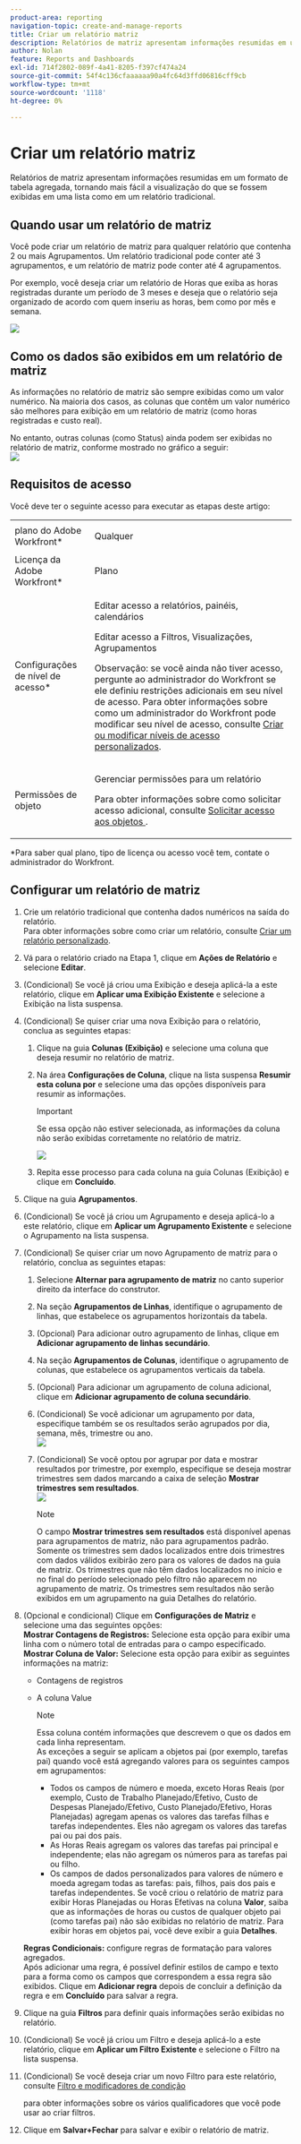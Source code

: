 ```yaml
---
product-area: reporting
navigation-topic: create-and-manage-reports
title: Criar um relatório matriz
description: Relatórios de matriz apresentam informações resumidas em um formato de tabela agregada, tornando mais fácil a visualização do que se fossem exibidas em uma lista como em um relatório tradicional.
author: Nolan
feature: Reports and Dashboards
exl-id: 714f2802-089f-4a41-8205-f397cf474a24
source-git-commit: 54f4c136cfaaaaaa90a4fc64d3ffd06816cff9cb
workflow-type: tm+mt
source-wordcount: '1118'
ht-degree: 0%

---
```


# Criar um relatório matriz

Relatórios de matriz apresentam informações resumidas em um formato de tabela agregada, tornando mais fácil a visualização do que se fossem exibidas em uma lista como em um relatório tradicional.

## Quando usar um relatório de matriz

Você pode criar um relatório de matriz para qualquer relatório que contenha 2 ou mais Agrupamentos. Um relatório tradicional pode conter até 3 agrupamentos, e um relatório de matriz pode conter até 4 agrupamentos.

Por exemplo, você deseja criar um relatório de Horas que exiba as horas registradas durante um período de 3 meses e deseja que o relatório seja organizado de acordo com quem inseriu as horas, bem como por mês e semana.

![](assets/report-matrix-overview-350x123.png)

## Como os dados são exibidos em um relatório de matriz

As informações no relatório de matriz são sempre exibidas como um valor numérico. Na maioria dos casos, as colunas que contêm um valor numérico são melhores para exibição em um relatório de matriz (como horas registradas e custo real).

No entanto, outras colunas (como Status) ainda podem ser exibidas no relatório de matriz, conforme mostrado no gráfico a seguir:\
![](assets/report-matrix-status-350x73.png)

## Requisitos de acesso

Você deve ter o seguinte acesso para executar as etapas deste artigo:

<table style="table-layout:auto"> 
 <col> 
 <col> 
 <tbody> 
  <tr> 
   <td role="rowheader">plano do Adobe Workfront*</td> 
   <td> <p>Qualquer</p> </td> 
  </tr> 
  <tr> 
   <td role="rowheader">Licença da Adobe Workfront*</td> 
   <td> <p>Plano </p> </td> 
  </tr> 
  <tr> 
   <td role="rowheader">Configurações de nível de acesso*</td> 
   <td> <p>Editar acesso a relatórios, painéis, calendários</p> <p>Editar acesso a Filtros, Visualizações, Agrupamentos</p> <p>Observação: se você ainda não tiver acesso, pergunte ao administrador do Workfront se ele definiu restrições adicionais em seu nível de acesso. Para obter informações sobre como um administrador do Workfront pode modificar seu nível de acesso, consulte <a href="../../../administration-and-setup/add-users/configure-and-grant-access/create-modify-access-levels.md" class="MCXref xref">Criar ou modificar níveis de acesso personalizados</a>.</p> </td> 
  </tr> 
  <tr> 
   <td role="rowheader">Permissões de objeto</td> 
   <td> <p>Gerenciar permissões para um relatório</p> <p>Para obter informações sobre como solicitar acesso adicional, consulte <a href="../../../workfront-basics/grant-and-request-access-to-objects/request-access.md" class="MCXref xref">Solicitar acesso aos objetos </a>.</p> </td> 
  </tr> 
 </tbody> 
</table>

&#42;Para saber qual plano, tipo de licença ou acesso você tem, contate o administrador do Workfront.

## Configurar um relatório de matriz

1. Crie um relatório tradicional que contenha dados numéricos na saída do relatório.\
   Para obter informações sobre como criar um relatório, consulte [Criar um relatório personalizado](../../../reports-and-dashboards/reports/creating-and-managing-reports/create-custom-report.md).

1. Vá para o relatório criado na Etapa 1, clique em **Ações de Relatório** e selecione **Editar**.

1. (Condicional) Se você já criou uma Exibição e deseja aplicá-la a este relatório, clique em **Aplicar uma Exibição Existente** e selecione a Exibição na lista suspensa.
1. (Condicional) Se quiser criar uma nova Exibição para o relatório, conclua as seguintes etapas:

   1. Clique na guia **Colunas (Exibição)** e selecione uma coluna que deseja resumir no relatório de matriz.
   1. Na área **Configurações de Coluna**, clique na lista suspensa **Resumir esta coluna por** e selecione uma das opções disponíveis para resumir as informações.

      >[!IMPORTANT]
      >
      >Se essa opção não estiver selecionada, as informações da coluna não serão exibidas corretamente no relatório de matriz.

      ![](assets/qs-report-matrix-summarized-350x392.png)

   1. Repita esse processo para cada coluna na guia Colunas (Exibição) e clique em **Concluído**.

1. Clique na guia **Agrupamentos**.
1. (Condicional) Se você já criou um Agrupamento e deseja aplicá-lo a este relatório, clique em **Aplicar um Agrupamento Existente** e selecione o Agrupamento na lista suspensa.
1. (Condicional) Se quiser criar um novo Agrupamento de matriz para o relatório, conclua as seguintes etapas:

   1. Selecione **Alternar para agrupamento de matriz** no canto superior direito da interface do construtor.
   1. Na seção **Agrupamentos de Linhas**, identifique o agrupamento de linhas, que estabelece os agrupamentos horizontais da tabela.
   1. (Opcional) Para adicionar outro agrupamento de linhas, clique em **Adicionar agrupamento de linhas secundário**.
   1. Na seção **Agrupamentos de Colunas**, identifique o agrupamento de colunas, que estabelece os agrupamentos verticais da tabela.
   1. (Opcional) Para adicionar um agrupamento de coluna adicional, clique em **Adicionar agrupamento de coluna secundário**.
   1. (Condicional) Se você adicionar um agrupamento por data, especifique também se os resultados serão agrupados por dia, semana, mês, trimestre ou ano.\
      ![](assets/qs-grouping-by-date-options-for-matrix-report-350x450.png)

   1. (Condicional) Se você optou por agrupar por data e mostrar resultados por trimestre, por exemplo, especifique se deseja mostrar trimestres sem dados marcando a caixa de seleção **Mostrar trimestres sem resultados**.\
      ![](assets/qs-show-quarters-with-no-results-on-matrix-report-350x175.png)

      >[!NOTE]
      >
      >O campo **Mostrar trimestres sem resultados** está disponível apenas para agrupamentos de matriz, não para agrupamentos padrão.\
      >Somente os trimestres sem dados localizados entre dois trimestres com dados válidos exibirão zero para os valores de dados na guia de matriz. Os trimestres que não têm dados localizados no início e no final do período selecionado pelo filtro não aparecem no agrupamento de matriz. Os trimestres sem resultados não serão exibidos em um agrupamento na guia Detalhes do relatório.

1. (Opcional e condicional) Clique em **Configurações de Matriz** e selecione uma das seguintes opções:\
   **Mostrar Contagens de Registros:** Selecione esta opção para exibir uma linha com o número total de entradas para o campo especificado.\
   **Mostrar Coluna de Valor:** Selecione esta opção para exibir as seguintes informações na matriz:

   * Contagens de registros
   * A coluna Value

     >[!NOTE]
     >
     >Essa coluna contém informações que descrevem o que os dados em cada linha representam.\
     >As exceções a seguir se aplicam a objetos pai (por exemplo, tarefas pai) quando você está agregando valores para os seguintes campos em agrupamentos:
     >
     >   
     >   
     >   * Todos os campos de número e moeda, exceto Horas Reais (por exemplo, Custo de Trabalho Planejado/Efetivo, Custo de Despesas Planejado/Efetivo, Custo Planejado/Efetivo, Horas Planejadas) agregam apenas os valores das tarefas filhas e tarefas independentes. Eles não agregam os valores das tarefas pai ou pai dos pais.
     >   * As Horas Reais agregam os valores das tarefas pai principal e independente; elas não agregam os números para as tarefas pai ou filho.
     >   * Os campos de dados personalizados para valores de número e moeda agregam todas as tarefas: pais, filhos, pais dos pais e tarefas independentes. Se você criou o relatório de matriz para exibir Horas Planejadas ou Horas Efetivas na coluna **Valor**, saiba que as informações de horas ou custos de qualquer objeto pai (como tarefas pai) não são exibidas no relatório de matriz. Para exibir horas em objetos pai, você deve exibir a guia **Detalhes**.
     >   
     >   
     >

   **Regras Condicionais:** configure regras de formatação para valores agregados.\
   Após adicionar uma regra, é possível definir estilos de campo e texto para a forma como os campos que correspondem a essa regra são exibidos. Clique em **Adicionar regra** depois de concluir a definição da regra e em **Concluído** para salvar a regra.

1. Clique na guia **Filtros** para definir quais informações serão exibidas no relatório.
1. (Condicional) Se você já criou um Filtro e deseja aplicá-lo a este relatório, clique em **Aplicar um Filtro Existente** e selecione o Filtro na lista suspensa.
1. (Condicional) Se você deseja criar um novo Filtro para este relatório, consulte [Filtro e modificadores de condição](../../../reports-and-dashboards/reports/reporting-elements/filter-condition-modifiers.md)

   <!--
   <MadCap:conditionalText data-mc-conditions="QuicksilverOrClassic.Draft mode">
   and
   <a href="../../../reports-and-dashboards/reports/reporting-elements/advanced-filter-condition-qualifiers.md" class="MCXref xref">Advanced Filter and condition qualifiers </a>
   </MadCap:conditionalText>
   -->

   para obter informações sobre os vários qualificadores que você pode usar ao criar filtros.

1. Clique em **Salvar+Fechar** para salvar e exibir o relatório de matriz.
